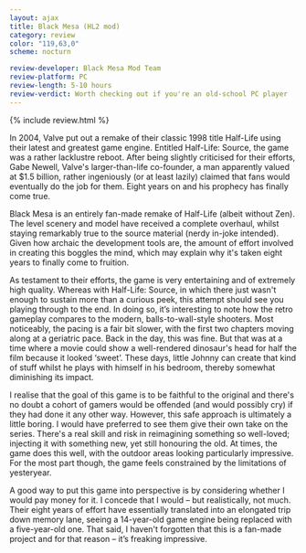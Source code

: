 ```yaml
---
layout: ajax
title: Black Mesa (HL2 mod)
category: review
color: "119,63,0"
scheme: nocturn

review-developer: Black Mesa Mod Team
review-platform: PC
review-length: 5-10 hours
review-verdict: Worth checking out if you're an old-school PC player
---
```


{% include review.html %}

In 2004, Valve put out a remake of their classic 1998 title Half-Life using their latest and greatest game engine. Entitled Half-Life: Source, the game was a rather lacklustre reboot. After being slightly criticised for their efforts, Gabe Newell, Valve's larger-than-life co-founder, a man apparently valued at $1.5 billion, rather ingeniously (or at least lazily) claimed that fans would eventually do the job for them. Eight years on and his prophecy has finally come true.

Black Mesa is an entirely fan-made remake of Half-Life (albeit without Zen). The level scenery and model have received a complete overhaul, whilst staying remarkably true to the source material (nerdy in-joke intended). Given how archaic the development tools are, the amount of effort involved in creating this boggles the mind, which may explain why it's taken eight years to finally come to fruition.

As testament to their efforts, the game is very entertaining and of extremely high quality. Whereas with Half-Life: Source, in which there just wasn't enough to sustain more than a curious peek, this attempt should see you playing through to the end. In doing so, it’s interesting to note how the retro gameplay compares to the modern, balls-to-wall-style shooters. Most noticeably, the pacing is a fair bit slower, with the first two chapters moving along at a geriatric pace. Back in the day, this was fine. But that was at a time where a movie could show a well-rendered dinosaur's head for half the film because it looked ‘sweet’. These days, little Johnny can create that kind of stuff whilst he plays with himself in his bedroom, thereby somewhat diminishing its impact.

I realise that the goal of this game is to be faithful to the original and there's no doubt a cohort of gamers would be offended (and would possibly cry) if they had done it any other way. However, this safe approach is ultimately a little boring. I would have preferred to see them give their own take on the series. There's a real skill and risk in reimagining something so well-loved; injecting it with something new, yet still honouring the old. At times, the game does this well, with the outdoor areas looking particularly impressive. For the most part though, the game feels constrained by the limitations of yesteryear.

A good way to put this game into perspective is by considering whether I would pay money for it. I concede that I would – but realistically, not much. Their eight years of effort have essentially translated into an elongated trip down memory lane, seeing a 14-year-old game engine being replaced with a five-year-old one. That said, I haven't forgotten that this is a fan-made project and for that reason – it’s freaking impressive.
